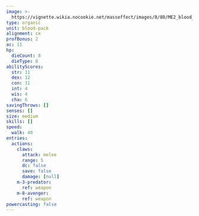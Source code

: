```yaml
---
image: >-
  https://vignette.wikia.nocookie.net/masseffect/images/8/80/ME2_blood_pack_trooper.png/revision/latest/scale-to-width-down/305?cb=20140516115803
type: organic
unit: blood-pack
alignment: ce
profBonus: 2
ac: 11
hp:
  dieCount: 8
  dieType: 8
abilityScores:
  str: 11
  dex: 12
  con: 11
  int: 4
  wis: 4
  cha: 6
savingThrows: []
senses: []
size: medium
skills: []
speed:
  walk: 40
entries:
  actions:
    claws:
      attack: melee
      range: 5
      dc: false
      save: false
      damage: [null]
    m-3-predator:
      ref: weapon
    m-8-avenger:
      ref: weapon
powercasting: false
---
```


